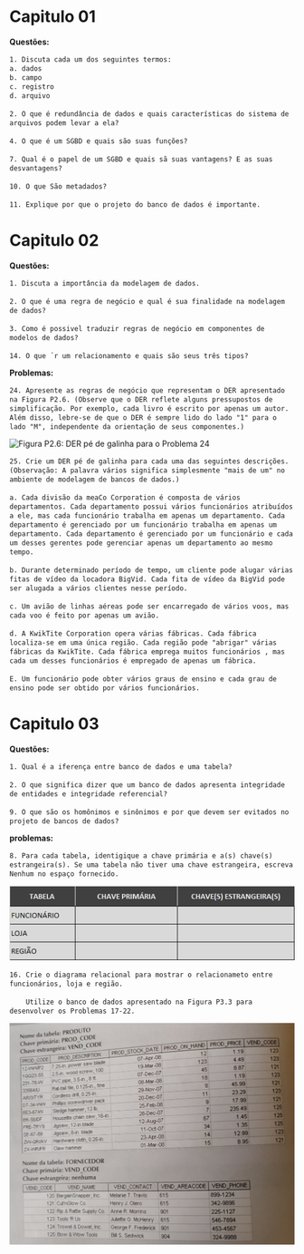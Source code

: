 # Capitulo 01

**Questões:**

    1. Discuta cada um dos seguintes termos:
    a. dados
    b. campo
    c. registro
    d. arquivo

    2. O que é redundância de dados e quais características do sistema de arquivos podem levar a ela?

    4. O que é um SGBD e quais são suas funções?

    7. Qual é o papel de um SGBD e quais sã suas vantagens? E as suas desvantagens?

    10. O que São metadados?

    11. Explique por que o projeto do banco de dados é importante.
    
# Capitulo 02
    
**Questões:**

    1. Discuta a importância da modelagem de dados.
    
    2. O que é uma regra de negócio e qual é sua finalidade na modelagem de dados?
    
    3. Como é possivel traduzir regras de negócio em componentes de modelos de dados?
    
    14. O que ´r um relacionamento e quais são seus três tipos?
    
**Problemas:**
    
    24. Apresente as regras de negócio que representam o DER apresentado na Figura P2.6. (Observe que o DER reflete alguns pressupostos de simplificação. Por exemplo, cada livro é escrito por apenas um autor. Além disso, lebre-se de que o DER é sempre lido do lado "1" para o lado "M", independente da orientação de seus componentes.)
    
    
![Figura P2.6: DER pé de galinha
para o Problema 24](https://github.com/ThreeDP/IFSP---Material-de-Estudo/blob/master/Banco%20de%20Dados/Untitled%20Diagram.png)
    
    25. Crie um DER pé de galinha para cada uma das seguintes descrições. (Observação: A palavra vários significa simplesmente "mais de um" no ambiente de modelagem de bancos de dados.)
    
    a. Cada divisão da meaCo Corporation é composta de vários departamentos. Cada departamento possui vários funcionários atribuídos a ele, mas cada funcionário trabalha em apenas um departamento. Cada departamento é gerenciado por um funcionário trabalha em apenas um departamento. Cada departamento é gerenciado por um funcionário e cada um desses gerentes pode gerenciar apenas um departamento ao mesmo tempo.
    
    b. Durante determinado período de tempo, um cliente pode alugar várias fitas de vídeo da locadora BigVid. Cada fita de vídeo da BigVid pode ser alugada a vários clientes nesse período.
    
    c. Um avião de linhas aéreas pode ser encarregado de vários voos, mas cada voo é feito por apenas um avião.
    
    d. A KwikTite Corporation opera várias fábricas. Cada fábrica localiza-se em uma única região. Cada região pode "abrigar" várias fábricas da KwikTite. Cada fábrica emprega muitos funcionários , mas cada um desses funcionários é empregado de apenas um fábrica.
    
    E. Um funcionário pode obter vários graus de ensino e cada grau de ensino pode ser obtido por vários funcionários.
    
# Capitulo 03
    
**Questões:**

    1. Qual é a iferença entre banco de dados e uma tabela?
    
    2. O que significa dizer que um banco de dados apresenta integridade de entidades e integridade referencial?
    
    9. O que são os homônimos e sinônimos e por que devem ser evitados no projeto de bancos de dados?

**problemas:**
    
    8. Para cada tabela, identigique a chave primária e a(s) chave(s) estrangeira(s). Se uma tabela não tiver uma chave estrangeira, escreva Nenhum no espaço fornecido.
    
![Tabela exercicio 8: ](https://github.com/ThreeDP/IFSP---Material-de-Estudo/blob/master/Banco%20de%20Dados/TABELA%20CAP03%20EX08.png)

    16. Crie o diagrama relacional para mostrar o relacionameto entre funcionários, loja e região.
    
        Utilize o banco de dados apresentado na Figura P3.3 para desenvolver os Problemas 17-22.
        
![P3.3 Tabela de banco de dados: ](https://github.com/ThreeDP/IFSP---Material-de-Estudo/blob/master/Banco%20de%20Dados/P3.3.jpg)        
    
    
